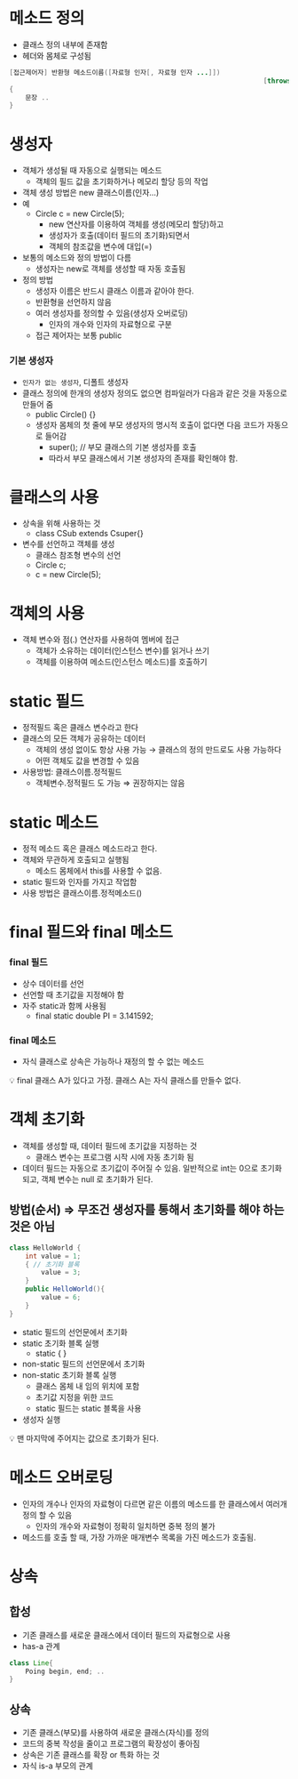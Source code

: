 # 메소드 정의

- 클래스 정의 내부에 존재함
- 헤더와 몸체로 구성됨

```java
[접근제어자] 반환형 메소드이름([자료형 인자[, 자료형 인자 ...]])
																[throws 예외이름]
{
	문장 ..
}
```

# 생성자

- 객체가 생성될 때 자동으로 실행되는 메소드
    - 객체의 필드 값을 초기화하거나 메모리 할당 등의 작업
- 객체 생성 방법은 new 클래스이름(인자…)
- 예
    - Circle c = new Circle(5);
        - new 연산자를 이용하여 객체를 생성(메모리 할당)하고
        - 생성자가 호출(데이터 필드의 초기화)되면서
        - 객체의 참조값을 변수에 대입(=)
- 보통의 메소드와 정의 방법이 다름
    - 생성자는 new로 객체를 생성할 때 자동 호출됨
- 정의 방법
    - 생성자 이름은 반드시 클래스 이름과 같아야 한다.
    - 반환형을 선언하지 않음
    - 여러 생성자를 정의할 수 있음(생성자 오버로딩)
        - 인자의 개수와 인자의 자료형으로 구분
    - 접근 제어자는 보통 public

### 기본 생성자

- `인자가 없는 생성자`, 디폴트 생성자
- 클래스 정의에 한개의 생성자 정의도 없으면 컴파일러가 다음과 같은 것을 자동으로 만들어 줌
    - public Circle() {}
    - 생성자 몸체의 첫 줄에 부모 생성자의 명시적 호출이 없다면 다음 코드가 자동으로 들어감
        - super(); // 부모 클래스의 기본 생성자를 호출
        - 따라서 부모 클래스에서 기본 생성자의 존재를 확인해야 함.

# 클래스의 사용

- 상속을 위해 사용하는 것
    - class CSub extends Csuper{}
- 변수를 선언하고 객체를 생성
    - 클래스 참조형 변수의 선언
    - Circle c;
    - c = new Circle(5);

# 객체의 사용

- 객체 변수와 점(.) 연산자를 사용하여 멤버에 접근
    - 객체가 소유하는 데이터(인스턴스 변수)를 읽거나 쓰기
    - 객체를 이용하여 메소드(인스턴스 메소드)를 호출하기

# static 필드

- 정적필드 혹은 클래스 변수라고 한다
- 클래스의 모든 객체가 공유하는 데이터
    - 객체의 생성 없이도 항상 사용 가능 → 클래스의 정의 만드로도 사용 가능하다
    - 어떤 객체도 값을 변경할 수 있음
- 사용방법: 클래스이름.정적필드
    - 객체변수.정적필드 도 가능 ⇒ 권장하지는 않음

# static 메소드

- 정적 메소드 혹은 클래스 메소드라고 한다.
- 객체와 무관하게 호출되고 실행됨
    - 메소드 몸체에서 this를 사용할 수 없음.
- static 필드와 인자를 가지고 작업함
- 사용 방법은 클래스이름.정적메소드()

# final 필드와 final 메소드

### final 필드

- 상수 데이터를 선언
- 선언할 때 초기값을 지정해야 함
- 자주 static과 함께 사용됨
    - final static double PI = 3.141592;

### final 메소드

- 자식 클래스로 상속은 가능하나 재정의 할 수 없는 메소드

<aside>
💡 final 클래스 A가 있다고 가정. 클래스 A는 자식 클래스를 만들수 없다.

</aside>

# 객체 초기화

- 객체를 생성할 때, 데이터 필드에 초기값을 지정하는 것
    - 클래스 변수는 프로그램 시작 시에 자동 초기화 됨
- 데이터 필드는 자동으로 초기값이 주어질 수 있음. 일반적으로 int는 0으로 초기화 되고, 객체 변수는 null 로 초기화가 된다.

## 방법(순서) ⇒ 무조건 생성자를 통해서 초기화를 해야 하는 것은 아님

```java
class HelloWorld {
    int value = 1;
    { // 초기화 블록
        value = 3;
    }
    public HelloWorld(){
        value = 6;
    }
}
```

- static 필드의 선언문에서 초기화
- static 초기화 블록 실행
    - static { }
- non-static 필드의 선언문에서 초기화
- non-static 초기화 블록 실행
    - 클래스 몸체 내 임의 위치에 포함
    - 초기값 지정을 위한 코드
    - static 필드는 static 블록을 사용
- 생성자 실행

<aside>
💡 맨 마지막에 주어지는 값으로 초기화가 된다.

</aside>

# 메소드 오버로딩

- 인자의 개수나 인자의 자료형이 다르면 같은 이름의 메소드를 한 클래스에서 여러개 정의 할 수 있음
    - 인자의 개수와 자료형이 정확히 일치하면 중복 정의 불가
- 메소드를 호출 할 때, 가장 가까운 매개변수 목록을 가진 메소드가 호출됨.

# 상속

## 합성

- 기존 클래스를 새로운 클래스에서 데이터 필드의 자료형으로 사용
- has-a 관계

```java
class Line{
	Poing begin, end; ..
}
```

## 상속

- 기존 클래스(부모)를 사용하여 새로운 클래스(자식)를 정의
- 코드의 중복 작성을 줄이고 프로그램의 확장성이 좋아짐
- 상속은 기존 클래스를 확장 or 특화 하는 것
- 자식 is-a 부모의 관계
